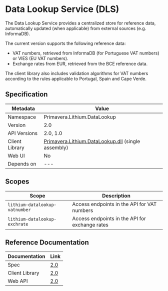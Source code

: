 # Data Lookup Service (DLS)

The Data Lookup Service provides a centralized store for reference data, automatically updated (when applicable) from external sources (e.g. InformaDB). 

The current version supports the following reference data:

- VAT numbers, retrieved from InformaDB (for Portuguese VAT numbers) or VIES (EU VAT numbers).
- Exchange rates from EUR, retrieved from the BCE reference data.

The client library also includes validation algorithms for VAT numbers according to the rules applicable to Portugal, Spain and Cape Verde.

## Specification

<!-- markdown-link-check-disable -->
| Metadata | Value |
| - | - |
| Namespace | Primavera.Lithium.DataLookup |
| Version | 2.0 |
| API Versions | 2.0, 1.0 |
| Client Library | [Primavera.Lithium.DataLookup.dll](http://nuget.primaverabss.com:82/feeds/public-lithium-general/Primavera.Lithium.DataLookup) (single assembly) |
| Web UI | No |
| Depends on | --- |
<!-- markdown-link-check-enable -->

## Scopes

| Scope | Description |
| - | - |
| `lithium-datalookup-vatnumber` | Access endpoints in the API for VAT numbers |
| `lithium-datalookup-exchrate` | Access endpoints in the API for exchange rates |

## Reference Documentation

| Documentation | Link |
| - | - |
| Spec | [2.0](./specs/dls-spec-2.0.md) |
| Client Library | [2.0](https://lithium-datalookup.primaverabss.com/.doc/clientlib) |
| Web API | [2.0](https://lithium-datalookup.primaverabss.com/.doc/webapi) |
